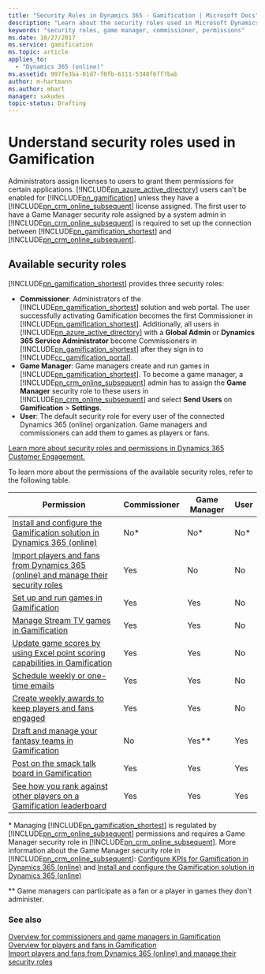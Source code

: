 ```yaml
---
title: "Security Roles in Dynamics 365 - Gamification | Microsoft Docs"
description: "Learn about the security roles used in Microsoft Dynamics 365 – Gamification."
keywords: "security roles, game manager, commissioner, permissions"
ms.date: 10/27/2017
ms.service: gamification
ms.topic: article
applies_to:
  - "Dynamics 365 (online)"
ms.assetid: 997fe3ba-01d7-f0fb-6111-5340f6ff7bab
author: m-hartmann
ms.author: mhart
manager: sakudes
topic-status: Drafting
---
```


# Understand security roles used in Gamification

Administrators assign licenses to users to grant them permissions for certain applications. [!INCLUDE[pn_azure_active_directory](../includes/pn-azure-active-directory.md)] users can't be enabled for [!INCLUDE[pn_gamification](../includes/pn-gamification.md)] unless they have a [!INCLUDE[pn_crm_online_subsequent](../includes/pn-crm-online-shortest.md)] license assigned. The first user to have a Game Manager security role assigned by a system admin in [!INCLUDE[pn_crm_online_subsequent](../includes/pn-crm-online-shortest.md)] is required to set up the connection between [!INCLUDE[pn_gamification_shortest](../includes/pn-gamification-shortest.md)] and [!INCLUDE[pn_crm_online_subsequent](../includes/pn-crm-online-shortest.md)].

  
## Available security roles

[!INCLUDE[pn_gamification_shortest](../includes/pn-gamification-shortest.md)] provides three security roles: 
- **Commissioner**: Administrators of the [!INCLUDE[pn_gamification_shortest](../includes/pn-gamification-shortest.md)] solution and web portal. The user successfully activating Gamification becomes the first Commissioner in [!INCLUDE[pn_gamification_shortest](../includes/pn-gamification-shortest.md)]. Additionally, all users in [!INCLUDE[pn_azure_active_directory](../includes/pn-azure-active-directory.md)] with a **Global Admin** or **Dynamics 365 Service Administrator** become Commissioners in [!INCLUDE[pn_gamification_shortest](../includes/pn-gamification-shortest.md)] after they sign in to [!INCLUDE[cc_gamification_portal](../includes/cc-gamification-portal.md)].
- **Game Manager**: Game managers create and run games in [!INCLUDE[pn_gamification_shortest](../includes/pn-gamification-shortest.md)]. To become a game manager, a [!INCLUDE[pn_crm_online_subsequent](../includes/pn-crm-online-shortest.md)] admin has to assign the **Game Manager** security role to these users in [!INCLUDE[pn_crm_online_subsequent](../includes/pn-crm-online-shortest.md)] and select **Send Users** on **Gamification** > **Settings**.
- **User**: The default security role for every user of the connected Dynamics 365 (online) organization. Game managers and commissioners can add them to games as players or fans.

[Learn more about security roles and permissions in Dynamics 365 Customer Engagement.](https://docs.microsoft.com/dynamics365/customer-engagement/admin/security-roles-privileges)

To learn more about the permissions of the available security roles, refer to the following table.  
  
|Permission|Commissioner|Game Manager|User|  
|----------------|------------------|------------------|----------|  
|[Install and configure the Gamification solution in Dynamics 365 (online)](manage-gamification-in-dynamics-365-online.md)|No*|No*|No*|  
|[Import players and fans from Dynamics 365 (online) and manage their security roles](manage-players-fans.md)|Yes|No|No|  
|[Set up and run games in Gamification](run-games.md)|Yes|Yes|No|  
|[Manage Stream TV games in Gamification](configure-view-tvs.md)|Yes|Yes|No|  
|[Update game scores by using Excel point scoring capabilities in Gamification](update-scores-using-excel-point-scoring.md)|Yes|Yes|No|  
|[Schedule weekly or one-time emails](schedule-weekly-one-time-emails.md)|Yes|Yes|No|  
|[Create weekly awards to keep players and fans engaged](define-weekly-awards.md)|Yes|Yes|No|  
|[Draft and manage your fantasy teams in Gamification](manage-fantasy-team.md)|No|Yes**|Yes|  
|[Post on the smack talk board in Gamification](smack-talk-post.md)|Yes|Yes|Yes|  
|[See how you rank against other players on a Gamification leaderboard](view-leaderboard.md)|Yes|Yes|Yes|  
  
 \* Managing [!INCLUDE[pn_gamification_shortest](../includes/pn-gamification-shortest.md)] is regulated by [!INCLUDE[pn_crm_online_subsequent](../includes/pn-crm-online-shortest.md)] permissions and requires a Game Manager security role in [!INCLUDE[pn_crm_online_subsequent](../includes/pn-crm-online-shortest.md)]. More information about the Game Manager security role in [!INCLUDE[pn_crm_online_subsequent](../includes/pn-crm-online-shortest.md)]: [Configure KPIs for Gamification in Dynamics 365 (online)](configure-kpis.md) and [Install and configure the Gamification solution in Dynamics 365 (online)](manage-gamification-in-dynamics-365-online.md)  
  
 \** Game managers can participate as a fan or a player in games they don't administer.  
  
### See also

 [Overview for commissioners and game managers in Gamification](for-commissioners-game-managers.md)   
 [Overview for players and fans in Gamification](for-players-fans.md)   
 [Import players and fans from Dynamics 365 (online) and manage their security roles](manage-players-fans.md)
